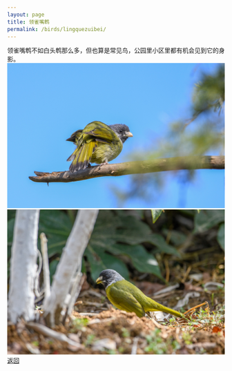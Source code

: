 ```yaml
---
layout: page
title: 领雀嘴鹎
permalink: /birds/lingquezuibei/
---
```

领雀嘴鹎不如白头鹎那么多，但也算是常见鸟，公园里小区里都有机会见到它的身影。
![](../picture/领雀嘴鹎/DSC_0533.jpg)
![](../picture/领雀嘴鹎/DSC_2729.jpg)
[返回](../../)

